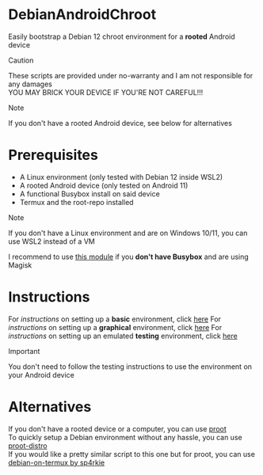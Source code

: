 # DebianAndroidChroot
Easily bootstrap a Debian 12 chroot environment for a **rooted** Android device
> [!CAUTION]
> These scripts are provided under no-warranty and I am not responsible for any damages<br>
> YOU MAY BRICK YOUR DEVICE IF YOU'RE NOT CAREFUL!!!

> [!NOTE]  
> If you don't have a rooted Android device, see below for alternatives

# Prerequisites
- A Linux environment (only tested with Debian 12 inside WSL2)
- A rooted Android device (only tested on Android 11)
- A functional Busybox install on said device
- Termux and the root-repo installed

> [!NOTE]  
> If you don't have a Linux environment and are on Windows 10/11, you can use WSL2 instead of a VM

I recommend to use [this module](https://github.com/Magisk-Modules-Alt-Repo/BuiltIn-BusyBox) if you **don't have Busybox** and are using Magisk

# Instructions
For *instructions* on setting up a **basic** environment, click [here](INSTRUCTIONS_BASIC.md)
For *instructions* on setting up a **graphical** environment, click [here](INSTRUCTIONS_GUI.md)
For *instructions* on setting up an emulated **testing** environment, click [here](testing/README.md)
> [!IMPORTANT]
> You don't need to follow the testing instructions to use the environment on your Android device

# Alternatives
If you don't have a rooted device or a computer, you can use [proot](https://wiki.termux.com/wiki/PRoot)<br>
To quickly setup a Debian environment without any hassle, you can use [proot-distro](https://wiki.termux.com/wiki/PRoot#Installing_Linux_distributions)<br>
If you would like a pretty similar script to this one but for proot, you can use [debian-on-termux by sp4rkie](https://github.com/sp4rkie/debian-on-termux)